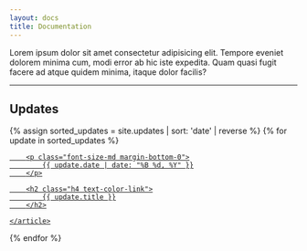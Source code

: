 ```yaml
---
layout: docs
title: Documentation
---
```

				
Lorem ipsum dolor sit amet consectetur adipisicing elit. Tempore eveniet dolorem minima cum, modi error ab hic iste expedita. Quam quasi fugit facere ad atque quidem minima, itaque dolor facilis?

<hr class="margin-y-4" />

## Updates

<div class="grid gap-4 margin-y-4">

{% assign sorted_updates = site.updates | sort: 'date' | reverse %}
{% for update in sorted_updates %}

<a class="no-hover-focus" href="{{ site.url }}{{ update.url }}">
    <article>

        <p class="font-size-md margin-bottom-0">
            {{ update.date | date: "%B %d, %Y" }}
        </p>

        <h2 class="h4 text-color-link">
            {{ update.title }}
        </h2>

    </article>
</a>

{% endfor %}

</div>